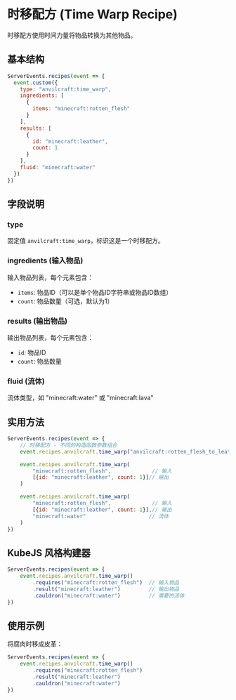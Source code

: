 # 时移配方 (Time Warp Recipe)

时移配方使用时间力量将物品转换为其他物品。

## 基本结构

```js
ServerEvents.recipes(event => {
  event.custom({
    type: "anvilcraft:time_warp",
    ingredients: [
      {
        items: "minecraft:rotten_flesh"
      }
    ],
    results: [
      {
        id: "minecraft:leather",
        count: 1
      }
    ],
    fluid: "minecraft:water"
  })
})
```

## 字段说明

### type

固定值 `anvilcraft:time_warp`，标识这是一个时移配方。

### ingredients (输入物品)

输入物品列表，每个元素包含：

- `items`: 物品ID（可以是单个物品ID字符串或物品ID数组）
- `count`: 物品数量（可选，默认为1）

### results (输出物品)

输出物品列表，每个元素包含：

- `id`: 物品ID
- `count`: 物品数量

### fluid (流体)

流体类型，如 "minecraft:water" 或 "minecraft:lava"

## 实用方法

```js
ServerEvents.recipes(event => {
    // 时移配方 - 不同的构造函数参数组合
    event.recipes.anvilcraft.time_warp("anvilcraft:rotten_flesh_to_leather") // 仅ID

    event.recipes.anvilcraft.time_warp(
        "minecraft:rotten_flesh",             // 输入
        [{id: "minecraft:leather", count: 1}]// 输出
    )

    event.recipes.anvilcraft.time_warp(
        "minecraft:rotten_flesh",             // 输入
        [{id: "minecraft:leather", count: 1}],// 输出
        "minecraft:water"                    // 流体
    )
})
```

## KubeJS 风格构建器

```js
ServerEvents.recipes(event => {
    event.recipes.anvilcraft.time_warp()
        .requires("minecraft:rotten_flesh")  // 输入物品
        .result("minecraft:leather")         // 输出物品
        .cauldron("minecraft:water")         // 需要的流体
})
```

## 使用示例

将腐肉时移成皮革：

```js
ServerEvents.recipes(event => {
    event.recipes.anvilcraft.time_warp()
        .requires("minecraft:rotten_flesh")
        .result("minecraft:leather")
        .cauldron("minecraft:water")
})
```